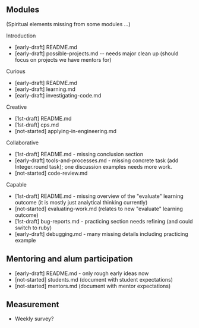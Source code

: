 ## Modules

(Spiritual elements missing from some modules ...)

Introduction

* [early-draft] README.md
* [early-draft] possible-projects.md -- needs major clean up (should focus on projects we have mentors for)

Curious

* [early-draft] README.md
* [early-draft] learning.md
* [early-draft] investigating-code.md

Creative

* [1st-draft] README.md 
* [1st-draft] cps.md
* [not-started] applying-in-engineering.md

Collaborative

* [1st-draft] README.md - missing conclusion section
* [early-draft] tools-and-processes.md - missing concrete task (add Integer.round task); one discussion examples needs more work.
* [not-started] code-review.md

Capable

* [1st-draft] README.md - missing overview of the "evaluate" learning outcome (it is mostly just analytical thinking currently)
* [not-started] evaluating-work.md (relates to new "evaluate" learning outcome)
* [1st-draft] bug-reports.md - practicing section needs refining (and could switch to ruby)
* [early-draft] debugging.md - many missing details including practicing example

## Mentoring and alum participation

* [early-draft] README.md - only rough early ideas now
* [not-started] students.md (document with student expectations)
* [not-started] mentors.md (document with mentor expectations)

## Measurement

* Weekly survey?

